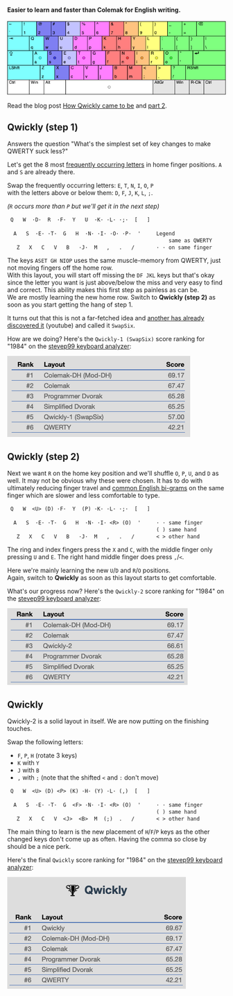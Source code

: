 #### Easier to learn and faster than Colemak for English writing.

![Qwickly Layout with colour for each finger's keys](qwickly-layout.png)


Read the blog post [How Qwickly came to be](https://blog.keithkim.org/opensource/making-the-qwickest-keyboard-layout) and [part 2](https://blog.keithkim.org/opensource/keyboard-layouts/mtgap-+-colemak-+-soul-+-niro).

## Qwickly (step 1)

Answers the question "What's the simplest set of key changes to make QWERTY suck less?"

Let's get the 8 most [frequently occurring letters](https://en.wikipedia.org/wiki/Letter_frequency) in home finger positions. `A` and `S` are already there.

Swap the frequently occurring letters: `E`, `T`, `N`, `I`, `O`, `P`<br/>
with the letters above or below them: `D`, `F`, `J`, `K`, `L`, `;`.

*(`R` occurs more than `P` but we'll get it in the next step)*
```
 Q   W  ·D·  R  ·F·  Y   U  ·K· ·L· ·;·  [   ]

  A   S  ·E· ·T·  G   H  ·N· ·I· ·O· ·P·  '     Legend
                                                    same as QWERTY
   Z   X   C   V   B   ·J·  M   ,   .   /       · · on same finger
```
The keys `ASET GH NIOP` uses the same muscle-memory from QWERTY, just not moving fingers off the home row.<br/>
With this layout, you will start off missing the `DF JKL` keys but that's okay since the letter you want is just above/below the miss and very easy to find and correct. This ability makes this first step as painless as can be.<br/>
We are mostly learning the new home row. Switch to **Qwickly (step 2)** as soon as you start getting the hang of step 1.

It turns out that this is not a far-fetched idea and [another has already discovered it](https://www.youtube.com/watch?v=9JMhIDGfquU&feature=youtu.be) (youtube) and called it `SwapSix`.

How are we doing? Here's the `Qwickly-1 (SwapSix)` score ranking for "1984" on the [stevep99 keyboard analyzer](https://stevep99.github.io/keyboard-layout-analyzer/#/main):

![Scores 57.00 between QWERTY 42.21 and Simplified Dvorak 65.25](score-1984-qwickly-1.png)

## Qwickly (step 2)

Next we want `R` on the home key position and we'll shuffle `O`, `P`, `U`, and `D` as well. It may not be obvious why these were chosen. It has to do with ultimately reducing finger travel and [common English bi-grams](https://en.wikipedia.org/wiki/Bigram#Bigram_frequency_in_the_English_language) on the same finger which are slower and less comfortable to type.

```
 Q   W  <U> (D) ·F·  Y  (P) ·K· ·L· ·;·  [   ]

  A   S  ·E· ·T·  G   H  ·N· ·I· <R> (O)  '     · · same finger
                                                ( ) same hand
   Z   X   C   V   B   ·J·  M   ,   .   /       < > other hand
```
The ring and index fingers press the `X` and `C`, with the middle finger only pressing `U` and `E`. The right hand middle finger does press `,`/`<`.

Here we're mainly learning the new `U`/`D` and `R`/`O` positions.<br/>
Again, switch to **Qwickly** as soon as this layout starts to get comfortable.

What's our progress now? Here's the `Qwickly-2` score ranking for "1984" on the [stevep99 keyboard analyzer](https://stevep99.github.io/keyboard-layout-analyzer/#/main):

![Scores 66.61 between Programmer Dvorak 65.28 and Colemak 67.47](score-1984-qwickly-2.png)

## Qwickly

Qwickly-2 is a solid layout in itself. We are now putting on the finishing touches.

Swap the following letters:
- `F`, `P`, `H` (rotate 3 keys)
- `K` with `Y`
- `J` with `B`
- `,` with `;` (note that the shifted `<` and `:` don't move)

```
 Q   W  <U> (D) <P> (K) ·H· (Y) ·L· (,)  [   ]

  A   S  ·E· ·T·  G  <F> ·N· ·I· <R> (O)  '     · · same finger
                                                ( ) same hand
   Z   X   C   V  <J>  <B>  M  (;)  .   /       < > other hand
```

The main thing to learn is the new placement of `H`/`F`/`P` keys as the other changed keys don't come up as often. Having the comma so close by should be a nice perk.

Here's the final `Qwickly` score ranking for "1984" on the [stevep99 keyboard analyzer](https://stevep99.github.io/keyboard-layout-analyzer/#/main):

![Scores 66.61 between Programmer Dvorak 65.28 and Colemak 67.47](score-1984-qwickly.png)
